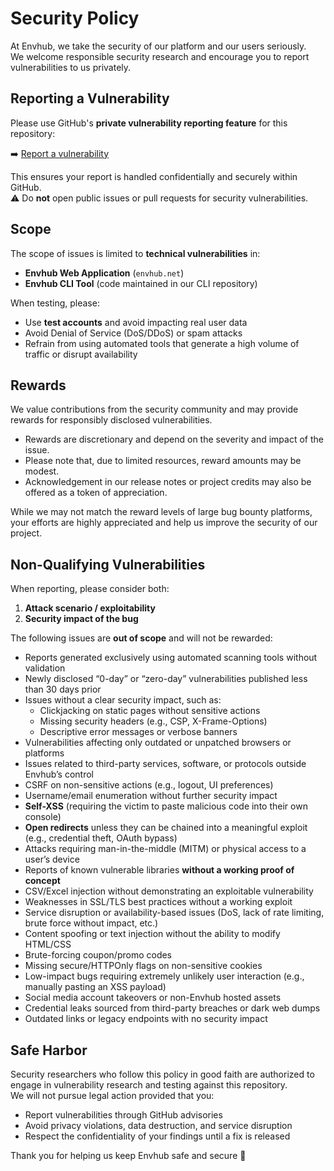 # Security Policy

At Envhub, we take the security of our platform and our users seriously.  
We welcome responsible security research and encourage you to report vulnerabilities to us privately.


## Reporting a Vulnerability

Please use GitHub's **private vulnerability reporting feature** for this repository:

➡️ [Report a vulnerability](../../security/advisories/new)

This ensures your report is handled confidentially and securely within GitHub.  
⚠️ Do **not** open public issues or pull requests for security vulnerabilities.


## Scope

The scope of issues is limited to **technical vulnerabilities** in:

- **Envhub Web Application** (`envhub.net`)  
- **Envhub CLI Tool** (code maintained in our CLI repository)  

When testing, please:  
- Use **test accounts** and avoid impacting real user data  
- Avoid Denial of Service (DoS/DDoS) or spam attacks  
- Refrain from using automated tools that generate a high volume of traffic or disrupt availability


## Rewards

We value contributions from the security community and may provide rewards for responsibly disclosed vulnerabilities.  

- Rewards are discretionary and depend on the severity and impact of the issue.  
- Please note that, due to limited resources, reward amounts may be modest.  
- Acknowledgement in our release notes or project credits may also be offered as a token of appreciation.  

While we may not match the reward levels of large bug bounty platforms, your efforts are highly appreciated and help us improve the security of our project.


## Non-Qualifying Vulnerabilities

When reporting, please consider both:  
1. **Attack scenario / exploitability**  
2. **Security impact of the bug**  

The following issues are **out of scope** and will not be rewarded:  

- Reports generated exclusively using automated scanning tools without validation  
- Newly disclosed “0-day” or “zero-day” vulnerabilities published less than 30 days prior  
- Issues without a clear security impact, such as:  
  - Clickjacking on static pages without sensitive actions  
  - Missing security headers (e.g., CSP, X-Frame-Options)  
  - Descriptive error messages or verbose banners  
- Vulnerabilities affecting only outdated or unpatched browsers or platforms  
- Issues related to third-party services, software, or protocols outside Envhub’s control  
- CSRF on non-sensitive actions (e.g., logout, UI preferences)  
- Username/email enumeration without further security impact  
- **Self-XSS** (requiring the victim to paste malicious code into their own console)  
- **Open redirects** unless they can be chained into a meaningful exploit (e.g., credential theft, OAuth bypass)  
- Attacks requiring man-in-the-middle (MITM) or physical access to a user’s device  
- Reports of known vulnerable libraries **without a working proof of concept**  
- CSV/Excel injection without demonstrating an exploitable vulnerability  
- Weaknesses in SSL/TLS best practices without a working exploit  
- Service disruption or availability-based issues (DoS, lack of rate limiting, brute force without impact, etc.)  
- Content spoofing or text injection without the ability to modify HTML/CSS  
- Brute-forcing coupon/promo codes  
- Missing secure/HTTPOnly flags on non-sensitive cookies  
- Low-impact bugs requiring extremely unlikely user interaction (e.g., manually pasting an XSS payload)  
- Social media account takeovers or non-Envhub hosted assets  
- Credential leaks sourced from third-party breaches or dark web dumps  
- Outdated links or legacy endpoints with no security impact  


## Safe Harbor

Security researchers who follow this policy in good faith are authorized to engage in vulnerability research and testing against this repository.  
We will not pursue legal action provided that you:
- Report vulnerabilities through GitHub advisories
- Avoid privacy violations, data destruction, and service disruption
- Respect the confidentiality of your findings until a fix is released


Thank you for helping us keep Envhub safe and secure 💚
